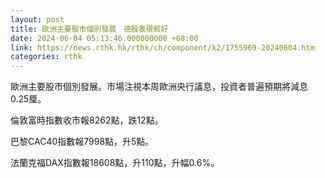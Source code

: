 ```yaml
---
layout: post
title: 歐洲主要股市個別發展　德股表現較好
date: 2024-06-04 05:13:46.000000000 +08:00
link: https://news.rthk.hk/rthk/ch/component/k2/1755969-20240604.htm
categories: rthk
---
```


歐洲主要股市個別發展。市場注視本周歐洲央行議息，投資者普遍預期將減息0.25厘。

倫敦富時指數收市報8262點，跌12點。

巴黎CAC40指數報7998點，升5點。

法蘭克福DAX指數報18608點，升110點，升幅0.6%。
